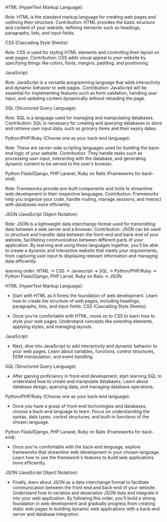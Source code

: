 HTML (HyperText Markup Language):

Role: HTML is the standard markup language for creating web pages and outlining their structure.
Contribution: HTML provides the basic structure and content of your website, defining elements such as headings, paragraphs, lists, and input fields.



CSS (Cascading Style Sheets):

Role: CSS is used for styling HTML elements and controlling their layout on web pages.
Contribution: CSS adds visual appeal to your website by specifying things like colors, fonts, margins, padding, and positioning.



JavaScript:

Role: JavaScript is a versatile programming language that adds interactivity and dynamic behavior to web pages.
Contribution: JavaScript will be essential for implementing features such as form validation, handling user input, and updating content dynamically without reloading the page.



SQL (Structured Query Language):

Role: SQL is a language used for managing and manipulating databases.
Contribution: SQL is necessary for creating and querying databases to store and retrieve user input data, such as grocery items and their expiry dates.



Python/PHP/Ruby (Choose one as your back-end language):

Role: These are server-side scripting languages used for building the back-end logic of your website.
Contribution: They handle tasks such as processing user input, interacting with the database, and generating dynamic content to be served to the user's browser.



Python Flask/Django, PHP Laravel, Ruby on Rails (Frameworks for back-end):

Role: Frameworks provide pre-built components and tools to streamline web development in their respective languages.
Contribution: Frameworks help you organize your code, handle routing, manage sessions, and interact with databases more efficiently.



JSON (JavaScript Object Notation):

Role: JSON is a lightweight data interchange format used for transmitting data between a web server and a browser.
Contribution: JSON can be used to structure and transfer data between the front-end and back-end of your website, facilitating communication between different parts of your application.
By learning and using these languages together, you'll be able to create a dynamic and interactive website that meets your requirements, from capturing user input to displaying relevant information and managing data efficiently.




learning order:
HTML -> CSS -> Javascript -> SQL -> Python/PHP/Ruby -> Python Flask/Django, PHP Larvel, Ruby on Rails -> JSON

HTML (HyperText Markup Language):

- Start with HTML as it forms the foundation of web development. Learn how to create the structure of web pages, including headings, paragraphs, lists, and input fields.
    CSS (Cascading Style Sheets):

-   Once you're comfortable with HTML, move on to CSS to learn how to style your web pages. Understand concepts like selecting elements, applying styles, and managing  layouts.


JavaScript:

- Next, dive into JavaScript to add interactivity and dynamic behavior to your web pages. Learn about variables, functions, control structures, DOM manipulation, and event handling.


SQL (Structured Query Language):

- After gaining proficiency in front-end development, start learning SQL to understand how to create and manipulate databases. Learn about database design, querying data, and managing database operations.


Python/PHP/Ruby (Choose one as your back-end language):

- Once you have a grasp of front-end technologies and databases, choose a back-end language to learn. Focus on understanding the syntax, data types, control structures, and built-in functions of the chosen language.


Python Flask/Django, PHP Laravel, Ruby on Rails (Frameworks for back-end):

- Once you're comfortable with the back-end language, explore frameworks that streamline web development in your chosen language. Learn how to use the framework's features to build web applications more efficiently.


JSON (JavaScript Object Notation):

- Finally, learn about JSON as a data interchange format to facilitate communication between the front-end and back-end of your website. Understand how to serialize and deserialize JSON data and integrate it into your web application.
By following this order, you'll build a strong foundation in web development and gradually progress from creating static web pages to building dynamic web applications with a back-end server and database integration.